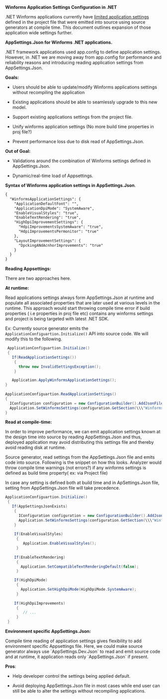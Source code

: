 **Winforms Application Settings Configuration in .NET**

.NET Winforms applications currently have [limited application
settings](https://docs.microsoft.com/en-us/dotnet/desktop/winforms/whats-new/net60?view=netdesktop-6.0#new-application-bootstrap)
defined in the project file that were emitted into source using source
generators at compile time. This document outlines expansion of those
application wide settings further.

**AppSettings.Json for Winforms .NET applications.**

.NET framework applications used app.config to define application
settings. However, in .NET we are moving away from app.config for
performance and reliability reasons and introducing reading application
settings from AppSettings.Json.

**Goals:**

-   Users should be able to update/modify Winforms applications settings
    without recompiling the application

-   Existing applications should be able to seamlessly upgrade to this
    new model.

-   Support existing applications settings from the project file.

-   Unify winforms application settings (No more build time properties
    in proj file?)

-   Prevent performance loss due to disk read of AppSettings.Json.

**Out of Goal:**

-   Validations around the combination of Winforms settings defined in
    AppSettings.Json.

-   Dynamic/real-time load of Appsettings.

**Syntax of Winforms application settings in AppSettings.Json**.

```xml
{
  "WinformsApplicationSettings": {
    "ApplicationDefaultFont": "",
    "ApplicationDpiMode": "SystemAware",
    "EnableVisualStyles": "true",
    "EnableTextRendering": "true",
    "HighDpiImprovementSettings": {
      "HdpiImprovementsSystemAware": "true",
      "HdpiImprovementsPermonitor": "true"
    },
    "LayoutImprovementSettings": {
      "DpckingANdAcnhorImprovements": "true"
    }
  }
}
```

**Reading Appsettings:**

There are two approaches here.

**At runtime:**

Read applications settings always form AppSettings.Json at runtime and
populate all associated properties that are later used at various levels
in the runtime. This approach would start throwing compile time error if
build properties ( i.e properties in proj file etc) contains any winforms settings and project is being targeted
with latest .NET SDK.

Ex: Currently source generator emits the `ApplicationConfiguartion.Initialize()` API into source code. We will
modify this to the following.

```cs
 ApplicationConfiguartion.Initialize()
 {
   If(ReadApplicationSettings())
    { 
      throw new InvalidSettingsException();
    }

   Application.ApplyWinformsApplicationSettings();
}
 
ApplicationConfiguartion.ReadApplicationSettings()
{
  IConfiguration configuration = new ConfigurationBuilder().AddJsonFile(\\\"appsettings.json\\\",true).Build()\");
  Application.SetWinformsSettings(configuration.GetSection(\\\"WinformsOptionalSettings\\\").Get\<WinformsOptionalSettings\>())\");
}
```

**Read at compile-time:**

In order to improve performance, we can emit application settings known
at the design time into source by reading AppSettings.Json and thus,
deployed application may avoid distributing this settings file and
thereby avoid reading disk at runtime.

Source generator, read settings from the AppSettings.Json file and emits
code into source. Following is the snippet on how this looks. Analyzer
would throw compile time warnings (not errors?) if any winforms settings is defined as build time property( ex: via Project file)

In case any setting is defined both at build time and in ApSettings.Json file, setting from AppSettings.Json file will take precedence.
```cs
ApplicationConfiguartion.Initialize()
 {
   If(AppSettingsJsonExists)
    {
      IConfiguration configuration = new ConfigurationBuilder().AddJsonFile(\\\"appsettings.json\\\", true).Build()\");
      Application.SetWinformsSettings(configuration.GetSection(\\\"WinformsOptionalSettings\\\").Get\<WinformsOptionalSettings\>())\"); 
    }
    
    If(EnableVisualStyles)
     {
        Application.EnableVisualStyles();
     }
     
    If(EnableTextRendering)
     {
       Application.SetCompatibleTextRenderingDefault(false);
     }

    If(HighDpiMode)
     {
       Application.SetHighDpiMode(HighDpiMode.SystemAware);
     }
    
    If(HighDpiImprovements)
     {
        // ...
     }
 }
```
**Environment specific AppSettings.Json:**

Compile time reading of application settings gives flexibility to add
environment specific Appsettings file. Here, we could make source
generator always use \`AppSettings.Dev.Json\` to read and emit source
code and at runtime, it application reads only \`AppSettings.Json\` if
present.

**Pros**:

-   Help developer control the settings being applied default.

-   Avoid deploying AppSettings.Json file in most cases while end user
    can still be able to alter the settings without recompiling
    applications.
